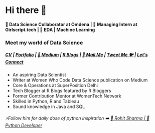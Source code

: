 # Hi there 👋
#### :dart: Data Science Collaborator at Omdena | 🔭 Managing Intern at Girlscript.tech | :monocle_face: EDA | Machine Learning 

### Meet my world of Data Science

#####  [CV](https://shrishtiport89.wixsite.com/shrishtivaish) | [Portfolio](https://shrishtiport89.wixsite.com/shrishti-portfolio) | [:blue_book: Medium](https://medium.com/@shivi.shrishti5) | [R Blogs](https://shrishtivaish-rblogs.netlify.app/) | [:e-mail: Mail Me](shivi.shrishti5@gmail.com) | [Tweet Me :bird:](https://twitter.com/ShrishtiVaish) | [Let's Connect](https://www.linkedin.com/in/shrishti-vaish/)

* An aspiring Data Scientist 
* Writer at Women Who Code Data Science publication on Medium
* Core & Operations at SuperPosition Delhi
* Tech Blogger at R Blogs featured by R Bloggers
* Former Contribution Mentor at WomenTech Network
* Skilled in Python, R and Tableau
* Sound knowledge in Java and SQL
 


###### ⚡Follow him for daily dose of python inspiration :arrow_right: [:man: Rohit Sharma | :snake: Python Developer](https://github.com/devRawnie)

<!--
**shrish83/shrish83** is a ✨ _special_ ✨ repository because its `README.md` (this file) appears on your GitHub profile.

Here are some ideas to get you started:

- 🔭 I’m currently working on ...
- 🌱 I’m currently learning ...
- 👯 I’m looking to collaborate on ...
- 🤔 I’m looking for help with ...
- 💬 Ask me about ...
- 📫 How to reach me: ...
- 😄 Pronouns: ...
- ⚡ Fun fact: ...
-->
